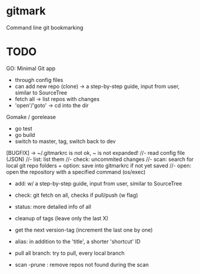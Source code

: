 gitmark
=======

Command line git bookmarking


# TODO

GO: Minimal Git app
- through config files
- can add new repo (clone) -> a step-by-step guide, input from user, similar to SourceTree
- fetch all -> list repos with changes
- 'open'/'goto' -> cd into the dir


Gomake / gorelease
- go test
- go build
- switch to master, tag, switch back to dev


[BUGFIX] -> ~/.gitmarkrc is not ok, ~ is not expanded!
//- read config file (JSON)
//- list: list them
//- check: uncommited changes
//- scan: search for local git repo folders + option: save into gitmarkrc if not yet saved
//- open: open the repository with a specified command (os/exec)
- add: w/ a step-by-step guide, input from user, similar to SourceTree
- check: git fetch on all, checks if pull/push (w flag)
- status: more detailed info of all

- cleanup of tags (leave only the last X)
- get the next version-tag (increment the last one by one)

- alias: in addition to the 'title', a shorter 'shortcut' ID
- pull all branch: try to pull, every local branch

- scan -prune : remove repos not found during the scan
